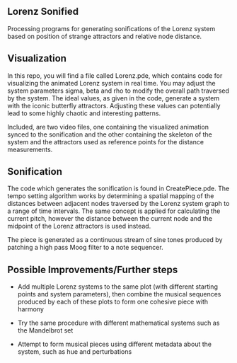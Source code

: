 ## Lorenz Sonified
Processing programs for generating sonifications of the Lorenz system based on position of strange attractors and relative node distance.

## Visualization
In this repo, you will find a file called Lorenz.pde, which contains code for visualizing the animated Lorenz system in real time. You may adjust the system parameters sigma, beta and rho to modify the overall path traversed by the system. The ideal values, as given in the code, generate a system with the iconic butterfly attractors. Adjusting these values can potentially lead to some highly chaotic and interesting patterns.

Included, are two video files, one containing the visualized animation synced to the sonification and the other containing the skeleton of the system and the attractors used as reference points for the distance measurements.

## Sonification
The code which generates the sonification is found in CreatePiece.pde. The tempo setting algorithm works by determining a spatial mapping of the distances between adjacent nodes traversed by the Lorenz system graph to a range of time intervals. The same concept is applied for calculating the current pitch, however the distance between the current node and the midpoint of the Lorenz attractors is used instead.

The piece is generated as a continuous stream of sine tones produced by patching a high pass Moog filter to a note sequencer.

## Possible Improvements/Further steps

- Add multiple Lorenz systems to the same plot (with different starting points and system parameters),
  then combine the musical sequences produced by each of these plots to form one cohesive piece with harmony

- Try the same procedure with different mathematical systems such as the Mandelbrot set

- Attempt to form musical pieces using different metadata about the system, such as hue and perturbations   
